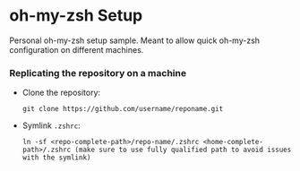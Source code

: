 # oh-my-zsh Setup

Personal oh-my-zsh setup sample. Meant to allow quick oh-my-zsh configuration on different machines.

### Replicating the repository on a machine
- Clone the repository:

    ```
    git clone https://github.com/username/reponame.git
    ```

- Symlink `.zshrc`:

    ```
    ln -sf <repo-complete-path>/repo-name/.zshrc <home-complete-path>/.zshrc (make sure to use fully qualified path to avoid issues with the symlink)
    ```

